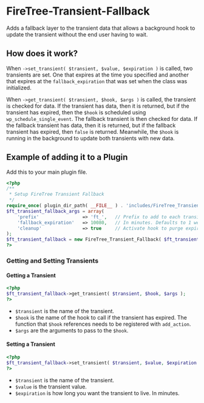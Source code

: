 FireTree-Transient-Fallback
===========================

Adds a fallback layer to the transient data that allows a background hook to update 
the transient without the end user having to wait.

## How does it work?

When `->set_transient( $transient, $value, $expiration )` is called, two transients 
are set. One that expires at the time you specified and another that expires at the 
`fallback_expiration` that was set when the class was initialized.

When `->get_transient( $transient, $hook, $args )` is called, the transient is 
checked for data. If the transient has data, then it is returned, but if the 
transient has expired, then the `$hook` is scheduled using `wp_schedule_single_event`. 
The fallback transient is then checked for data. If the fallback transient has data, 
then it is returned, but if the fallback transient has expired, then `false` is 
returned. Meanwhile, the `$hook` is running in the background to update both 
transients with new data.

## Example of adding it to a Plugin

Add this to your main plugin file.

```php
<?php
/**
 * Setup FireTree Transient Fallback
 */
require_once( plugin_dir_path( __FILE__ ) . 'includes/FireTree_Transient_Fallback.php' );
$ft_transient_fallback_args = array(
	'prefix'				=> 'ft_',	// Prefix to add to each transient
	'fallback_expiration'	=> 10080,	// In minutes. Defaults to 1 week.
	'cleanup'				=> true		// Activate hook to purge expired transients?
);
$ft_transient_fallback = new FireTree_Transient_Fallback( $ft_transient_fallback_args );
?>
```

### Getting and Setting Transients

#### Getting a Transient

```php
<?php
$ft_transient_fallback->get_transient( $transient, $hook, $args );
?>
```

* `$transient` is the name of the transient.
* `$hook` is the name of the hook to call if the transient has expired. The function that `$hook` references needs to be registered with `add_action`.
* `$args` are the arguments to pass to the `$hook`.

#### Setting a Transient

```php
<?php
$ft_transient_fallback->set_transient( $transient, $value, $expiration );
?>
```

* `$transient` is the name of the transient.
* `$value` is the transient value.
* `$expiration` is how long you want the transient to live. In minutes.
